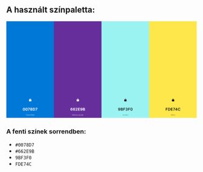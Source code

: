 ## A használt színpaletta:

![Color palette](/UI_design/src/colorpalette.png)

### A fenti színek sorrendben:

- `#0078D7`
- `#662E9B`
- `9BF3F0`
- `FDE74C`
